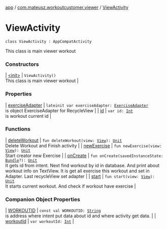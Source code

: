 [app](../../index.md) / [com.mateusz.workoutcustomer.viewer](../index.md) / [ViewActivity](./index.md)

# ViewActivity

`class ViewActivity : AppCompatActivity`

This class is main viewer workout

### Constructors

| [&lt;init&gt;](-init-.md) | `ViewActivity()`<br>This class is main viewer workout |

### Properties

| [exerciseAdapter](exercise-adapter.md) | `lateinit var exerciseAdapter: `[`ExerciseAdapter`](../-exercise-adapter/index.md)<br>is object ExerciseAdapter for RecycleView |
| [id](id.md) | `var id: `[`Int`](https://kotlinlang.org/api/latest/jvm/stdlib/kotlin/-int/index.html)<br>is workout current id |

### Functions

| [deleteWorkout](delete-workout.md) | `fun deleteWorkout(view: `[`View`](https://developer.android.com/reference/android/view/View.html)`): `[`Unit`](https://kotlinlang.org/api/latest/jvm/stdlib/kotlin/-unit/index.html)<br>Delete Workout and Finish activity |
| [newExercise](new-exercise.md) | `fun newExercise(view: `[`View`](https://developer.android.com/reference/android/view/View.html)`): `[`Unit`](https://kotlinlang.org/api/latest/jvm/stdlib/kotlin/-unit/index.html)<br>Start creator new Exercise |
| [onCreate](on-create.md) | `fun onCreate(savedInstanceState: `[`Bundle`](https://developer.android.com/reference/android/os/Bundle.html)`?): `[`Unit`](https://kotlinlang.org/api/latest/jvm/stdlib/kotlin/-unit/index.html)<br>It gets id from intent. Next find workout by id in database. And print about workout info on TextView. It is get all exercise this workout and set in Adapter. Last recycleView set  adapter |
| [start](start.md) | `fun start(view: `[`View`](https://developer.android.com/reference/android/view/View.html)`): `[`Unit`](https://kotlinlang.org/api/latest/jvm/stdlib/kotlin/-unit/index.html)<br>It starts current workout. And check if workout have exercise |

### Companion Object Properties

| [WORKOUTID](-w-o-r-k-o-u-t-i-d.md) | `const val WORKOUTID: `[`String`](https://kotlinlang.org/api/latest/jvm/stdlib/kotlin/-string/index.html)<br>is address where intent put data about id and where activity get data. |
| [workoutId](workout-id.md) | `var workoutId: `[`Int`](https://kotlinlang.org/api/latest/jvm/stdlib/kotlin/-int/index.html) |

